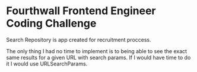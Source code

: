 # Fourthwall Frontend Engineer Coding Challenge

Search Repository is app created for recruitment proccess.

 The only thing I had no time to implement is to being able to see the exact same results for a given URL with search params. If I would have time to do it I would use URLSearchParams. 
